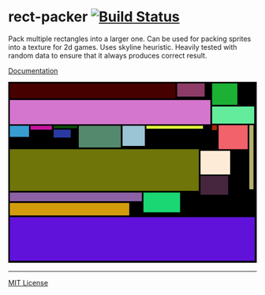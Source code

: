 rect-packer [![Build Status]][Travis CI]
========
Pack multiple rectangles into a larger one. Can be used for packing sprites into a
texture for 2d games. Uses skyline heuristic. Heavily tested with random data to ensure
that it always produces correct result.

[Documentation]

![Skyline packer](./example-packing.png)

--------

[MIT License](LICENSE)

[Build Status]: https://travis-ci.org/kryptan/rect_packer.svg?branch=master
[Travis CI]: https://travis-ci.org/kryptan/rect_packer
[Documentation]: https://kryptan.github.io/rect_packer/target/doc/rect_packer
